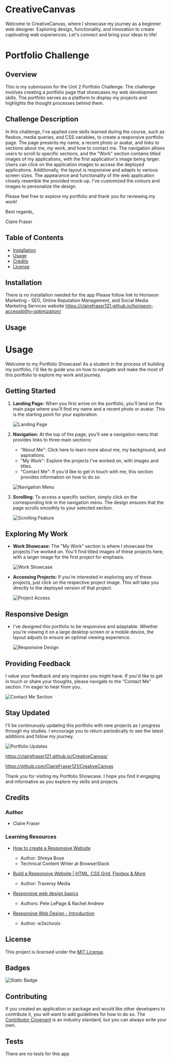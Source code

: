 # CreativeCanvas
Welcome to CreativeCanvas, where I showcase my journey as a beginner web designer. Exploring design, functionality, and innovation to create captivating web experiences. Let's connect and bring your ideas to life!

# Portfolio Challenge

## Overview

This is my submission for the Unit 2 Portfolio Challenge. The challenge involves creating a portfolio page that showcases my web development skills. The portfolio serves as a platform to display my projects and highlights the thought processes behind them.

## Challenge Description

In this challenge, I've applied core skills learned during the course, such as flexbox, media queries, and CSS variables, to create a responsive portfolio page. The page presents my name, a recent photo or avatar, and links to sections about me, my work, and how to contact me. The navigation allows users to scroll to specific sections, and the "Work" section contains titled images of my applications, with the first application's image being larger. Users can click on the application images to access the deployed applications. Additionally, the layout is responsive and adapts to various screen sizes.
The appearance and functionality of the web application closely resemble the provided mock-up. I've customized the colours and images to personalize the design.

Please feel free to explore my portfolio and thank you for reviewing my work!

Best regards,

Claire Fraser


## Table of Contents


* [Installation](#installation)
* [Usage](#usage)
* [Credits](#credits)
* [License](#license)


## Installation

There is no installation needed for the app
Please follow link to Horiseon Marketing - SEO, Online Reputation Management, and Social Media Marketing Services website
https://clairefraser121.github.io/horiseon-accessibility-optimization/

## Usage 

# Usage

Welcome to my Portfolio Showcase! As a student in the process of building my portfolio, I'd like to guide you on how to navigate and make the most of this portfolio to explore my work and journey.

## Getting Started

1. **Landing Page:** When you first arrive on the portfolio, you'll land on the main page where you'll find my name and a recent photo or avatar. This is the starting point for your exploration.

   ![Landing Page](/images/landingPage.png)

2. **Navigation:** At the top of the page, you'll see a navigation menu that provides links to three main sections:
   - "About Me": Click here to learn more about me, my background, and aspirations.
   - "My Work": Explore the projects I've worked on, with images and titles.
   - "Contact Me": If you'd like to get in touch with me, this section provides information on how to do so.

   ![Navigation Menu](/images/navURLaboutMe.png)

3. **Scrolling:** To access a specific section, simply click on the corresponding link in the navigation menu. The design ensures that the page scrolls smoothly to your selected section.

   ![Scrolling Feature](/images/navBar.png)

## Exploring My Work

- **Work Showcase:** The "My Work" section is where I showcase the projects I've worked on. You'll find titled images of these projects here, with a larger image for the first project for emphasis.

   ![Work Showcase](/images/workSection.png)

- **Accessing Projects:** If you're interested in exploring any of these projects, just click on the respective project image. This will take you directly to the deployed version of that project.

   ![Project Access](/images/my-work.png)

## Responsive Design

- I've designed this portfolio to be responsive and adaptable. Whether you're viewing it on a large desktop screen or a mobile device, the layout adjusts to ensure an optimal viewing experience.

   ![Responsive Design](/images/responsive.png)

## Providing Feedback

I value your feedback and any inquiries you might have. If you'd like to get in touch or share your thoughts, please navigate to the "Contact Me" section. I'm eager to hear from you.

   ![Contact Me Section](/images/contact.png)

## Stay Updated

I'll be continuously updating this portfolio with new projects as I progress through my studies. I encourage you to return periodically to see the latest additions and follow my journey.

   ![Portfolio Updates](/images/creativeCanvas.png) 

   https://clairefraser121.github.io/CreativeCanvas/

   https://github.com/ClaireFraser121/CreativeCanvas

Thank you for visiting my Portfolio Showcase. I hope you find it engaging and informative as you explore my skills and projects.




## Credits

### Author
- Claire Fraser

### Learning Resources
- [How to create a Responsive Website](https://www.browserstack.com/guide/how-to-create-responsive-website)
   - Author: Shreya Bose
   - Technical Content Writer at BrowserStack

- [Build a Responsive Website | HTML, CSS Grid, Flexbox & More](https://www.youtube.com/watch?v=p0bGHP-PXD4)
   - Author: Traversy Media

- [Responsive web design basics](https://web.dev/articles/responsive-web-design-basics)
   - Authors: Pete LePage & Rachel Andrew

- [Responsive Web Design - Introduction](https://www.w3schools.com/css/css_rwd_intro.asp)
   - Author: w3schools



## License

This project is licensed under the [MIT License](LICENSE).





## Badges

![Static Badge](https://img.shields.io/badge/License-MIT-brightgreen)



## Contributing

If you created an application or package and would like other developers to contribute it, you will want to add guidelines for how to do so. The [Contributor Covenant](https://www.contributor-covenant.org/) is an industry standard, but you can always write your own.

## Tests

There are no tests for this app






[def]: LICENSE